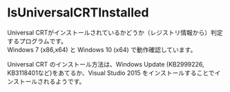 # IsUniversalCRTInstalled
Universal CRTがインストールされているかどうか（レジストリ情報から）判定するプログラムです。  
Windows 7 (x86,x64) と Windows 10 (x64) で動作確認しています。

Universal CRT のインストール方法は、Windows Update (KB2999226, KB3118401など)をあてるか、Visual Studio 2015 をインストールすることでインストールされるようです。
